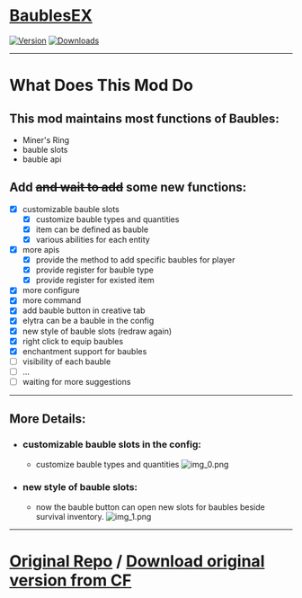# [BaublesEX](https://www.curseforge.com/minecraft/mc-mods/baublesex)

[![Version](https://cf.way2muchnoise.eu/versions/For%20MC_baublesex_all.svg)](https://www.curseforge.com/minecraft/mc-mods/baublesex)
[![Downloads](https://cf.way2muchnoise.eu/full_baublesex_downloads.svg)](https://www.curseforge.com/minecraft/mc-mods/baublesex)

---

# What Does This Mod Do

## This mod maintains most functions of Baubles:
- Miner's Ring
- bauble slots
- bauble api

## Add ~~and wait to add~~ some new functions:
- [x] customizable bauble slots
  - [x] customize bauble types and quantities
  - [x] item can be defined as bauble
  - [x] various abilities for each entity
- [x] more apis
  - [x] provide the method to add specific baubles for player
  - [x] provide register for bauble type
  - [x] provide register for existed item
- [x] more configure
- [x] more command
- [x] add bauble button in creative tab
- [x] elytra can be a bauble in the config
- [x] new style of bauble slots (redraw again)
- [x] right click to equip baubles
- [x] enchantment support for baubles
- [ ] visibility of each bauble
- [ ] ...
- [ ] waiting for more suggestions

---

## More Details:

- ### customizable bauble slots in the config:
  - customize bauble types and quantities ![img_0.png](https://i.imgur.com/JhJC0yM.png)

- ### new style of bauble slots:
  - now the bauble button can open new slots for baubles beside survival inventory. ![img_1.png](https://i.imgur.com/3ri5oKX.png)

---

#  [Original Repo](https://github.com/Azanor/Baubles) / [Download original version from CF](https://www.curseforge.com/minecraft/mc-mods/baubles)